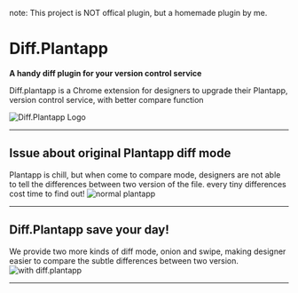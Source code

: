 note: This project is NOT offical plugin, but a homemade plugin by me.

# Diff.Plantapp
<b>A handy diff plugin for your version control service</b>

Diff.plantapp is a Chrome extension for designers to upgrade their Plantapp, version control service, with better compare function

![Diff.Plantapp Logo](https://diff-plantapp.firebaseapp.com/images/intro1.png)

---

## Issue about original Plantapp diff mode
Plantapp is chill, but when come to compare mode, designers are not able to tell the differences between two version of the file. every tiny differences cost time to find out!
![normal plantapp](https://diff-plantapp.firebaseapp.com/images/normal.png)

---

## Diff.Plantapp save your day!
We provide two more kinds of diff mode, onion and swipe, making designer easier to compare the subtle differences between two version.
![with diff.plantapp](https://diff-plantapp.firebaseapp.com/images/diff.plantapp.png)

---
